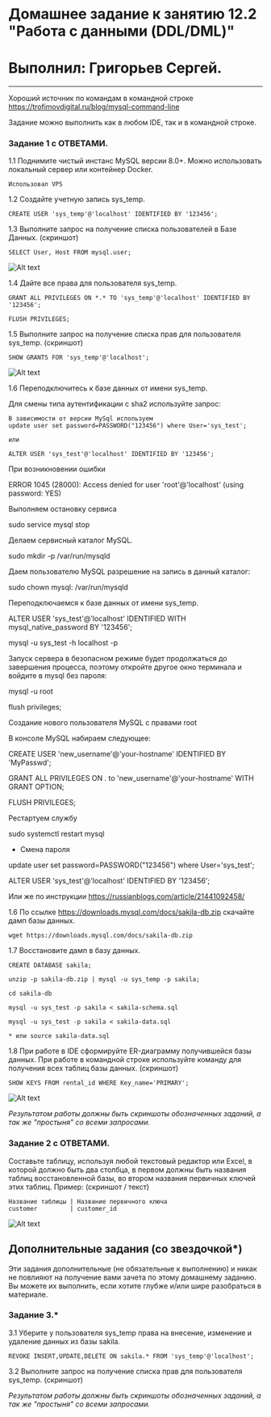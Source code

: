 # Домашнее задание к занятию 12.2 "Работа с данными (DDL/DML)"
# Выполнил: Григорьев Сергей.

---

Хороший источник по командам в командной строке https://trofimovdigital.ru/blog/mysql-command-line

Задание можно выполнить как в любом IDE, так и в командной строке.

### Задание 1 c ОТВЕТАМИ.
1.1 Поднимите чистый инстанс MySQL версии 8.0+. Можно использовать локальный сервер или контейнер Docker.

```
Использовал VPS
```

1.2 Создайте учетную запись sys_temp. 

```
CREATE USER 'sys_temp'@'localhost' IDENTIFIED BY '123456';
```

1.3 Выполните запрос на получение списка пользователей в Базе Данных. (скриншот)

```
SELECT User, Host FROM mysql.user;

```
![Alt text](https://github.com/greeksergius/homework/blob/main/12-21%20DDL%20DML/2022-10-11_15-10-46.png)


1.4 Дайте все права для пользователя sys_temp. 

```
GRANT ALL PRIVILEGES ON *.* TO 'sys_temp'@'localhost' IDENTIFIED BY '123456';

FLUSH PRIVILEGES;
```

1.5 Выполните запрос на получение списка прав для пользователя sys_temp. (скриншот)

```
SHOW GRANTS FOR 'sys_temp'@'localhost';
```
![Alt text](https://github.com/greeksergius/homework/blob/main/12-21%20DDL%20DML/2022-10-11_15-22-22.png)



1.6 Переподключитесь к базе данных от имени sys_temp.

Для смены типа аутентификации с sha2 используйте запрос: 

```
В зависимости от версии MySql используем
update user set password=PASSWORD("123456") where User='sys_test'; 

или

ALTER USER 'sys_test'@'localhost' IDENTIFIED BY '123456';
```

При возникновении ошибки

ERROR 1045 (28000): Access denied for user 'root'@'localhost' (using password: YES)

Выполняем остановку сервиса

sudo service mysql stop

Делаем сервисный каталог MySQL.

sudo mkdir -p /var/run/mysqld

Даем пользователю MySQL разрешение на запись в данный каталог:

sudo chown mysql: /var/run/mysqld

Переподключаемся к базе данных от имени sys_temp.

ALTER USER 'sys_test'@'localhost' IDENTIFIED WITH mysql_native_password BY '123456';

mysql -u sys_test -h localhost -p

Запуск сервера в безопасном режиме будет продолжаться до завершения процесса, поэтому откройте другое окно терминала и войдите в mysql без пароля:

mysql -u root

flush privileges;

Создание нового пользователя MySQL с правами root

В консоле MySQL набираем следующее:

CREATE USER 'new_username'@'your-hostname' IDENTIFIED BY 'MyPasswd';

GRANT ALL PRIVILEGES ON *.* to 'new_username'@'your-hostname' WITH GRANT OPTION;

FLUSH PRIVILEGES;

Рестартуем службу

sudo systemctl restart mysql

* Смена пароля

update user set password=PASSWORD("123456") where User='sys_test'; 

ALTER USER 'sys_test'@'localhost' IDENTIFIED BY '123456';

Или же по инструкции https://russianblogs.com/article/21441092458/


1.6 По ссылке https://downloads.mysql.com/docs/sakila-db.zip скачайте дамп базы данных.

```
wget https://downloads.mysql.com/docs/sakila-db.zip
```

1.7 Восстановите дамп в базу данных.

```
CREATE DATABASE sakila;

unzip -p sakila-db.zip | mysql -u sys_temp -p sakila;

cd sakila-db
 
mysql -u sys_test -p sakila < sakila-schema.sql

mysql -u sys_test -p sakila < sakila-data.sql

* или source sakila-data.sql 

```

1.8 При работе в IDE сформируйте ER-диаграмму получившейся базы данных. При работе в командной строке используйте команду для получения всех таблиц базы данных. (скриншот)

```
SHOW KEYS FROM rental_id WHERE Key_name='PRIMARY';
```

![Alt text](https://github.com/greeksergius/homework/blob/main/12-21%20DDL%20DML/2022-10-11_16-35-28.png)

*Результатом работы должны быть скриншоты обозначенных заданий, а так же "простыня" со всеми запросами.*


### Задание 2 c ОТВЕТАМИ.
Составьте таблицу, используя любой текстовый редактор или Excel, в которой должно быть два столбца, в первом должны быть названия таблиц восстановленной базы, 
во втором названия первичных ключей этих таблиц. Пример: (скриншот / текст)
```
Название таблицы | Название первичного ключа
customer         | customer_id
```
![Alt text](https://github.com/greeksergius/homework/blob/main/12-21%20DDL%20DML/2022-10-11_17-14-45.png)

## Дополнительные задания (со звездочкой*)
Эти задания дополнительные (не обязательные к выполнению) и никак не повлияют на получение вами зачета по этому домашнему заданию. Вы можете их выполнить, если хотите глубже и/или шире разобраться в материале.

### Задание 3.*
3.1 Уберите у пользователя sys_temp права на внесение, изменение и удаление данных из базы sakila.

```
REVOKE INSERT,UPDATE,DELETE ON sakila.* FROM 'sys_temp'@'localhost';
```

3.2 Выполните запрос на получение списка прав для пользователя sys_temp. (скриншот)

*Результатом работы должны быть скриншоты обозначенных заданий, а так же "простыня" со всеми запросами.*


